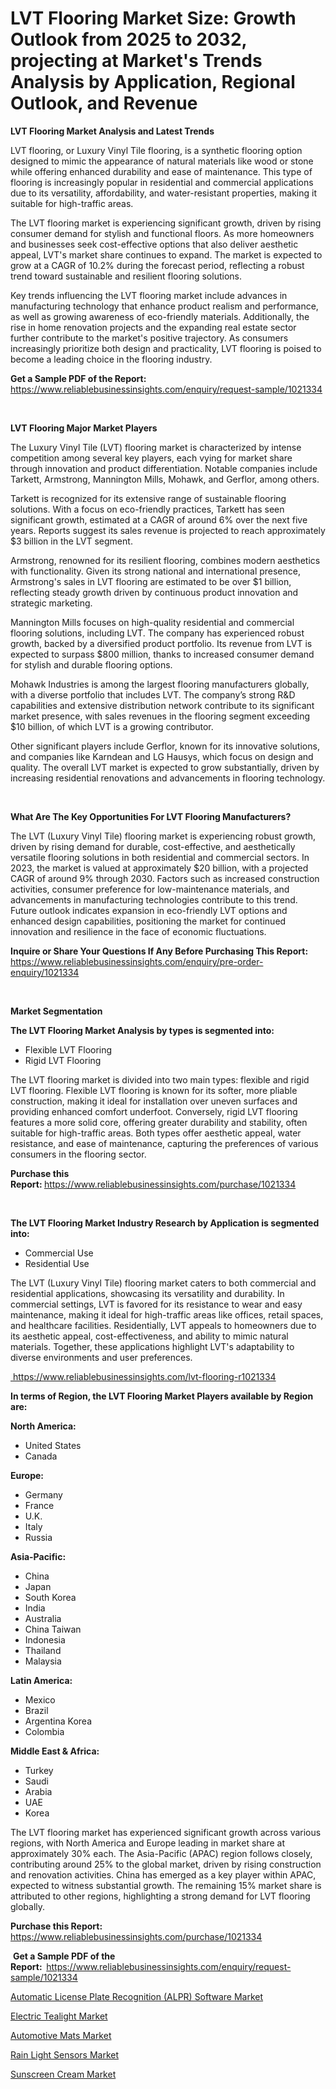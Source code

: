 <p><h1>LVT Flooring Market Size: Growth Outlook from 2025 to 2032, projecting at Market's Trends Analysis by Application, Regional Outlook, and Revenue</h1></p><p><strong>LVT Flooring Market Analysis and Latest Trends</strong></p>
<p><p>LVT flooring, or Luxury Vinyl Tile flooring, is a synthetic flooring option designed to mimic the appearance of natural materials like wood or stone while offering enhanced durability and ease of maintenance. This type of flooring is increasingly popular in residential and commercial applications due to its versatility, affordability, and water-resistant properties, making it suitable for high-traffic areas.</p><p>The LVT flooring market is experiencing significant growth, driven by rising consumer demand for stylish and functional floors. As more homeowners and businesses seek cost-effective options that also deliver aesthetic appeal, LVT's market share continues to expand. The market is expected to grow at a CAGR of 10.2% during the forecast period, reflecting a robust trend toward sustainable and resilient flooring solutions.</p><p>Key trends influencing the LVT flooring market include advances in manufacturing technology that enhance product realism and performance, as well as growing awareness of eco-friendly materials. Additionally, the rise in home renovation projects and the expanding real estate sector further contribute to the market's positive trajectory. As consumers increasingly prioritize both design and practicality, LVT flooring is poised to become a leading choice in the flooring industry.</p></p>
<p><strong>Get a Sample PDF of the Report:&nbsp;</strong> <a href="https://www.reliablebusinessinsights.com/enquiry/request-sample/1021334?utm_campaign=1091&utm_medium=2&utm_source=Github&utm_content=ia&utm_term=06022025&utm_id=lvt-flooring">https://www.reliablebusinessinsights.com/enquiry/request-sample/1021334</a></p>
<p>&nbsp;</p>
<p><strong>LVT Flooring Major Market Players</strong></p>
<p><p>The Luxury Vinyl Tile (LVT) flooring market is characterized by intense competition among several key players, each vying for market share through innovation and product differentiation. Notable companies include Tarkett, Armstrong, Mannington Mills, Mohawk, and Gerflor, among others.</p><p>Tarkett is recognized for its extensive range of sustainable flooring solutions. With a focus on eco-friendly practices, Tarkett has seen significant growth, estimated at a CAGR of around 6% over the next five years. Reports suggest its sales revenue is projected to reach approximately $3 billion in the LVT segment.</p><p>Armstrong, renowned for its resilient flooring, combines modern aesthetics with functionality. Given its strong national and international presence, Armstrong's sales in LVT flooring are estimated to be over $1 billion, reflecting steady growth driven by continuous product innovation and strategic marketing.</p><p>Mannington Mills focuses on high-quality residential and commercial flooring solutions, including LVT. The company has experienced robust growth, backed by a diversified product portfolio. Its revenue from LVT is expected to surpass $800 million, thanks to increased consumer demand for stylish and durable flooring options.</p><p>Mohawk Industries is among the largest flooring manufacturers globally, with a diverse portfolio that includes LVT. The company’s strong R&D capabilities and extensive distribution network contribute to its significant market presence, with sales revenues in the flooring segment exceeding $10 billion, of which LVT is a growing contributor.</p><p>Other significant players include Gerflor, known for its innovative solutions, and companies like Karndean and LG Hausys, which focus on design and quality. The overall LVT market is expected to grow substantially, driven by increasing residential renovations and advancements in flooring technology.</p></p>
<p>&nbsp;</p>
<p><strong>What Are The Key Opportunities For LVT Flooring Manufacturers?</strong></p>
<p><p>The LVT (Luxury Vinyl Tile) flooring market is experiencing robust growth, driven by rising demand for durable, cost-effective, and aesthetically versatile flooring solutions in both residential and commercial sectors. In 2023, the market is valued at approximately $20 billion, with a projected CAGR of around 9% through 2030. Factors such as increased construction activities, consumer preference for low-maintenance materials, and advancements in manufacturing technologies contribute to this trend. Future outlook indicates expansion in eco-friendly LVT options and enhanced design capabilities, positioning the market for continued innovation and resilience in the face of economic fluctuations.</p></p>
<p><strong>Inquire or Share Your Questions If Any Before Purchasing This Report:</strong> <a href="https://www.reliablebusinessinsights.com/enquiry/pre-order-enquiry/1021334?utm_campaign=1091&utm_medium=2&utm_source=Github&utm_content=ia&utm_term=06022025&utm_id=lvt-flooring">https://www.reliablebusinessinsights.com/enquiry/pre-order-enquiry/1021334</a></p>
<p>&nbsp;</p>
<p><strong>Market Segmentation</strong></p>
<p><strong>The LVT Flooring Market Analysis by types is segmented into:</strong></p>
<p><ul><li>Flexible LVT Flooring</li><li>Rigid LVT Flooring</li></ul></p>
<p><p>The LVT flooring market is divided into two main types: flexible and rigid LVT flooring. Flexible LVT flooring is known for its softer, more pliable construction, making it ideal for installation over uneven surfaces and providing enhanced comfort underfoot. Conversely, rigid LVT flooring features a more solid core, offering greater durability and stability, often suitable for high-traffic areas. Both types offer aesthetic appeal, water resistance, and ease of maintenance, capturing the preferences of various consumers in the flooring sector.</p></p>
<p><strong>Purchase this Report:&nbsp;</strong><a href="https://www.reliablebusinessinsights.com/purchase/1021334?utm_campaign=1091&utm_medium=2&utm_source=Github&utm_content=ia&utm_term=06022025&utm_id=lvt-flooring">https://www.reliablebusinessinsights.com/purchase/1021334</a></p>
<p>&nbsp;</p>
<p><strong>The LVT Flooring Market Industry Research by Application is segmented into:</strong></p>
<p><ul><li>Commercial Use</li><li>Residential Use</li></ul></p>
<p><p>The LVT (Luxury Vinyl Tile) flooring market caters to both commercial and residential applications, showcasing its versatility and durability. In commercial settings, LVT is favored for its resistance to wear and easy maintenance, making it ideal for high-traffic areas like offices, retail spaces, and healthcare facilities. Residentially, LVT appeals to homeowners due to its aesthetic appeal, cost-effectiveness, and ability to mimic natural materials. Together, these applications highlight LVT's adaptability to diverse environments and user preferences.</p></p>
<p><a href="https://www.reliablebusinessinsights.com/lvt-flooring-r1021334?utm_campaign=1091&utm_medium=2&utm_source=Github&utm_content=ia&utm_term=06022025&utm_id=lvt-flooring">&nbsp;https://www.reliablebusinessinsights.com/lvt-flooring-r1021334</a></p>
<p><strong>In terms of Region, the LVT Flooring Market Players available by Region are:</strong></p>
<p>
    <p> <strong> North America: </strong>
        <ul>
            <li>United States</li>
            <li>Canada</li>
        </ul>
        </p> 
    <p> <strong> Europe: </strong>
        <ul>
            <li>Germany</li>
            <li>France</li>
            <li>U.K.</li>
            <li>Italy</li>
            <li>Russia</li>
        </ul>
        </p> 
    <p> <strong> Asia-Pacific: </strong>
        <ul>
            <li>China</li>
            <li>Japan</li>
            <li>South Korea</li>
            <li>India</li>
            <li>Australia</li>
            <li>China Taiwan</li>
            <li>Indonesia</li>
            <li>Thailand</li>
            <li>Malaysia</li>
        </ul>
        </p> 
    <p> <strong> Latin America: </strong>
        <ul>
            <li>Mexico</li>
            <li>Brazil</li>
            <li>Argentina Korea</li>
            <li>Colombia</li>
        </ul>
        </p> 
    <p> <strong> Middle East & Africa: </strong>
        <ul>
            <li>Turkey</li>
            <li>Saudi</li>
            <li>Arabia</li>
            <li>UAE</li>
            <li>Korea</li>
        </ul>
    </p>
    </p>
<p><p>The LVT flooring market has experienced significant growth across various regions, with North America and Europe leading in market share at approximately 30% each. The Asia-Pacific (APAC) region follows closely, contributing around 25% to the global market, driven by rising construction and renovation activities. China has emerged as a key player within APAC, expected to witness substantial growth. The remaining 15% market share is attributed to other regions, highlighting a strong demand for LVT flooring globally.</p></p>
<p><strong>Purchase this Report: </strong><a href="https://www.reliablebusinessinsights.com/purchase/1021334?utm_campaign=1091&utm_medium=2&utm_source=Github&utm_content=ia&utm_term=06022025&utm_id=lvt-flooring">https://www.reliablebusinessinsights.com/purchase/1021334</a></p>
<p>&nbsp;<strong>Get a Sample PDF of the Report:&nbsp;&nbsp;</strong><a href="https://www.reliablebusinessinsights.com/enquiry/request-sample/1021334?utm_campaign=1091&utm_medium=2&utm_source=Github&utm_content=ia&utm_term=06022025&utm_id=lvt-flooring">https://www.reliablebusinessinsights.com/enquiry/request-sample/1021334</a></p>
<p><strong></strong></p>
<p><p><a href="https://www.linkedin.com/pulse/automatic-license-plate-recognition-alpr-software-market-matrix-y6lof?utm_campaign=1091&utm_medium=2&utm_source=Github&utm_content=ia&utm_term=06022025&utm_id=lvt-flooring">Automatic License Plate Recognition (ALPR) Software Market</a></p><p><a href="https://github.com/raffadongraffadong/Market-Research-Report-List-1/blob/main/electric-tealight-market.md?utm_campaign=1091&utm_medium=2&utm_source=Github&utm_content=ia&utm_term=06022025&utm_id=lvt-flooring">Electric Tealight Market</a></p><p><a href="https://www.linkedin.com/pulse/automotive-mats-market-growth-outlook-2025-2032-in-depth-analysis-f12af?utm_campaign=1091&utm_medium=2&utm_source=Github&utm_content=ia&utm_term=06022025&utm_id=lvt-flooring">Automotive Mats Market</a></p><p><a href="https://www.linkedin.com/pulse/information-trends-significant-market-drivers-obstacles-rain-r1dnf?utm_campaign=1091&utm_medium=2&utm_source=Github&utm_content=ia&utm_term=06022025&utm_id=lvt-flooring">Rain Light Sensors Market</a></p><p><a href="https://github.com/njockebogris/Market-Research-Report-List-1/blob/main/sunscreen-cream-market.md?utm_campaign=1091&utm_medium=2&utm_source=Github&utm_content=ia&utm_term=06022025&utm_id=lvt-flooring">Sunscreen Cream Market</a></p></p>